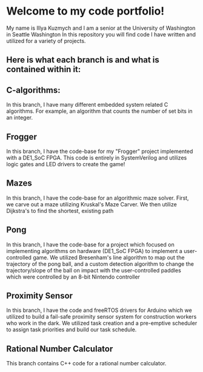# Welcome to my code portfolio!
My name is Illya Kuzmych and I am a senior at the University of Washington in Seattle Washington
In this repository you will find code I have written and utilized for a variety of projects.


## Here is what each branch is and what is contained within it:


## C-algorithms:
  In this branch, I have many different embedded system related C algorithms. For example,
  an algorithm that counts the number of set bits in an integer.
  
## Frogger
  In this branch, I have the code-base for my "Frogger" project implemented with a DE1_SoC
  FPGA. This code is entirely in SystemVerilog and utilizes logic gates and LED drivers to create the game!
  
## Mazes
  In this branch, I have the code-base for an algorithmic maze solver. First, we carve out a maze utilizing Kruskal's Maze Carver. We then utilize Dijkstra's to find the   shortest, existing path
  
## Pong
  In this branch, I have the code-base for a project which focused on implementing algorithms on hardware (DE1_SoC FPGA) to implement a user-controlled game. We utilized   Bresenham's line algorithm to map out the trajectory of the pong ball, and a custom detection algorithm to change the trajectory/slope of the ball on impact with the     user-controlled paddles which were controlled by an 8-bit Nintendo controller

## Proximity Sensor
  In this branch, I have the code and freeRTOS drivers for Arduino which we utilized to build a fail-safe proximity sensor system for construction workers who work in     the dark. We utilized task creation and a pre-emptive scheduler to assign task priorities and build our task schedule.

## Rational Number Calculator
  This branch contains C++ code for a rational number calculator. 

